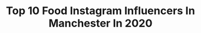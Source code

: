---
title: Top 10 Food Instagram Influencers In Manchester In 2020
description: >-
  Find top food Instagram influencers in Manchester in 2020. Most popular hashtags: #food #manchester #makeup #mcrfinest.
platform: Instagram
profiles:
  - username: "foodshak"
    fullname: >-
      FoodShak
    location: "United Kingdom"
    followers: 19435
    engagement: 493
    commentsToLikes: 0.041281
    id: ck0w73pqvblox0i19p6gqevvw
    verified: false
    hashtags: "#foodshak, #foodstagram, #burger, #foodgram"
  - username: "poweredplantfully"
    fullname: >-
      Rebecca ☾
    location: "United Kingdom"
    followers: 15983
    engagement: 224
    commentsToLikes: 0.030004
    id: ck8t0oj7jspp20j78n5fybz4d
    verified: false
    hashtags: "#vegansofig, #photography, #weightloss, #veganinspiration"
  - username: "mcrfinest"
    fullname: >-
      Manchester's Finest
    location: "United Kingdom"
    followers: 69000
    engagement: 59
    commentsToLikes: 0.035615
    id: ck6ubnpjoanld0j71eqoihokj
    verified: false
    hashtags: "#mcrfinest, #feedourheroes, #mcrfinest"
  - username: "hetaljpandit"
    fullname: >-
      Hetal Pandit ✈ travel & food
    location: "United Kingdom"
    followers: 7701
    engagement: 552
    commentsToLikes: 0.036510
    id: ck8tcan39yv4w0j783nl2o3w8
    verified: false
    hashtags: "#wander, #coast, #cascaisportugal, #wanderlust"
  - username: "chef_exose"
    fullname: >-
      Exose
    location: "United Kingdom"
    followers: 17815
    engagement: 506
    commentsToLikes: 0.036192
    id: ck5cjjrzluv990i116tt511d2
    verified: false
    hashtags: "#piping, #oranges, #ginger, #food"
  - username: "akeemojuko"
    fullname: >-
      Akeem Ojuko | Cheekysport Ak
    location: "United Kingdom"
    followers: 19849
    engagement: 648
    commentsToLikes: 0.022763
    id: ck6turtwli1hp0j71m6ho28cs
    verified: false
    hashtags: "#vday, #ifyouknowyouknow, #athletes, #hackney"
  - username: "leahgracefitness"
    fullname: >-
      Leah Grace | Fitness & Food
    location: "United Kingdom"
    followers: 49833
    engagement: 466
    commentsToLikes: 0.134392
    id: ck8t21z5cxxd80j786z7q5dpk
    verified: false
    hashtags: "#teamdye, #leaveyourmark, #doyoueven"
  - username: "dannythompso"
    fullname: >-
      Dannythompso
    location: "United Kingdom"
    followers: 34019
    engagement: 310
    commentsToLikes: 0.547896
    id: ck5zv7jsa3q5n0i14r2ro0g69
    verified: false
    hashtags: "#beautybay, #mua, #makeupartistsworldwide, #jeffreestarmysteryboxes"
  - username: "aliyahussain__"
    fullname: >-
      
    location: "United Kingdom"
    followers: 55331
    engagement: 1934
    commentsToLikes: 0.023586
    id: ck0w4a16bxjeb0i19w5ws7nle
    verified: false
    hashtags: "#birthdaygirl, #hkkc, #femmeluxe, #bloggerstyle"
  - username: "sophiedanvers"
    fullname: >-
      Sophie Danvers
    location: "United Kingdom"
    followers: 85548
    engagement: 134
    commentsToLikes: 0.040202
    id: ck0vy68fh2fab0i19727arbb3
    verified: false
    hashtags: "#ootd, #healthyliving, #glam, #manchester"
---